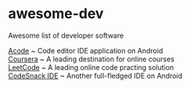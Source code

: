 # awesome-dev
Awesome list of developer software

[Acode](https://play.google.com/store/apps/details?id=com.foxdebug.acode) ~ Code editor IDE application on Android \
[Coursera](https://www.coursera.org/) ~ A leading destination for online courses \
[LeetCode](https://leetcode.com/) ~ A leading online code practing solution \
[CodeSnack IDE](https://play.google.com/store/apps/details?id=com.cloudcompilerapp) ~ Another full-fledged IDE on Android
